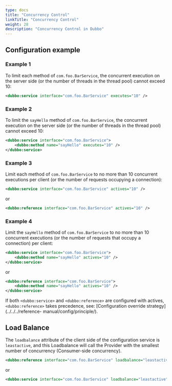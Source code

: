 ```yaml
---
type: docs
title: "Concurrency Control"
linkTitle: "Concurrency Control"
weight: 28
description: "Concurrency Control in Dubbo"
---
```


## Configuration example

### Example 1

To limit each method of `com.foo.BarService`, the concurrent execution on the server side (or the number of threads in the thread pool) cannot exceed 10:

```xml
<dubbo:service interface="com.foo.BarService" executes="10" />
```

### Example 2

To limit the `sayHello` method of `com.foo.BarService`, the concurrent execution on the server side (or the number of threads in the thread pool) cannot exceed 10:

```xml
<dubbo:service interface="com.foo.BarService">
    <dubbo:method name="sayHello" executes="10" />
</dubbo:service>
```
### Example 3

Limit each method of `com.foo.BarService` to no more than 10 concurrent executions per client (or the number of requests occupying a connection):

```xml
<dubbo:service interface="com.foo.BarService" actives="10" />
```

or

```xml
<dubbo:reference interface="com.foo.BarService" actives="10" />
```

### Example 4

Limit the `sayHello` method of `com.foo.BarService` to no more than 10 concurrent executions (or the number of requests that occupy a connection) per client:

```xml
<dubbo:service interface="com.foo.BarService">
    <dubbo:method name="sayHello" actives="10" />
</dubbo:service>
```

or

```xml
<dubbo:reference interface="com.foo.BarService">
    <dubbo:method name="sayHello" actives="10" />
</dubbo:service>
```

If both `<dubbo:service>` and `<dubbo:reference>` are configured with actives, `<dubbo:reference>` takes precedence, see: [Configuration override strategy](../../../reference- manual/config/principle/).

## Load Balance

The `loadbalance` attribute of the client side of the configuration service is `leastactive`, and this Loadbalance will call the Provider with the smallest number of concurrency (Consumer-side concurrency).

```xml
<dubbo:reference interface="com.foo.BarService" loadbalance="leastactive" />
```

or

```xml
<dubbo:service interface="com.foo.BarService" loadbalance="leastactive" />
```